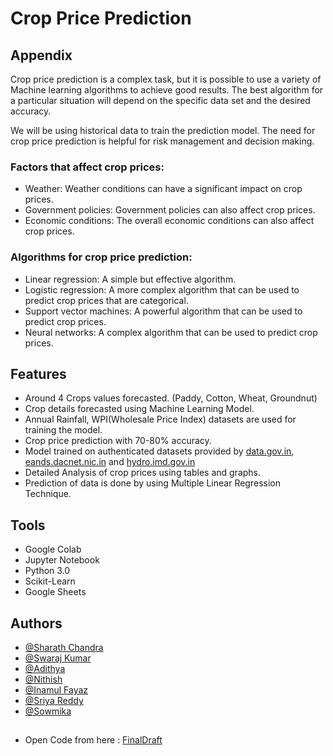 
# Crop Price Prediction 




## Appendix

Crop price prediction is a complex task, but it is possible to use a variety of Machine learning algorithms to achieve good results. The best algorithm for a particular situation will depend on the specific data set and the desired accuracy.

We will be using historical data to train the prediction model.
The need for crop price prediction is helpful for risk management and decision making.


### Factors that affect crop prices:

- Weather: Weather conditions can have a significant impact on crop prices.
- Government policies: Government policies can also affect crop prices.
- Economic conditions: The overall economic conditions can also affect crop prices.

### Algorithms for crop price prediction:

- Linear regression: A simple but effective algorithm.
- Logistic regression: A more complex algorithm that can be used to predict crop prices that are categorical.
- Support vector machines: A powerful algorithm that can be used to predict crop prices.
- Neural networks: A complex algorithm that can be used to predict crop prices.



## Features

- Around 4 Crops values forecasted. (Paddy, Cotton, Wheat, Groundnut)
- Crop details forecasted using Machine Learning Model.
- Annual Rainfall, WPI(Wholesale Price Index) datasets are used for training the model.
- Crop price prediction with 70-80% accuracy.
- Model trained on authenticated datasets provided by [data.gov.in](https://data.gov.in/search),  [eands.dacnet.nic.in](https://eands.dacnet.nic.in/) and [hydro.imd.gov.in](https://hydro.imd.gov.in/hydrometweb/(S(npnolk45d3a3qnyn52lwfsv5))/landing.aspx)
- Detailed Analysis of crop prices using tables and graphs.
- Prediction of data is done by using Multiple Linear Regression Technique.
  

## Tools

- Google Colab
- Jupyter Notebook
- Python 3.0
- Scikit-Learn
- Google Sheets


## Authors

- [@Sharath Chandra](https://github.com/Sharath-Sabbani)
- [@Swaraj Kumar](https://github.com/Kathi-Swaraj)
- [@Adithya](https://github.com/Adithya270-Glitch)
- [@Nithish](https://github.com/Nithish236)
- [@Inamul Fayaz](https://github.com/INAMULFAYAZWAIDA2001)
- [@Sriya Reddy](https://www.github.com/)
- [@Sowmika](https://github.com/sowmika2)

## 
- Open Code from here : [FinalDraft](https://github.com/Sharath-Sabbani/Minor-Project/blob/958a0c8ae9b8b376225ce9b4d4047a3dcacc842e/FinalDraft.ipynb) 
